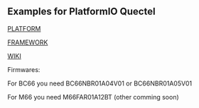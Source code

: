 ## Examples for PlatformIO Quectel 

[PLATFORM](https://github.com/Wiz-IO/platform-quectel)

[FRAMEWORK](https://github.com/Wiz-IO/framework-quectel)

[WIKI](https://github.com/Wiz-IO/platform-quectel/wiki/PLATFORM-QUECTEL)

Firmwares:

For BC66 you need BC66NBR01A04V01 or BC66NBR01A05V01 

For M66 you need M66FAR01A12BT (other comming soon)
